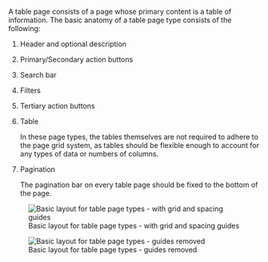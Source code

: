 A table page consists of a page whose primary content is a table of information. 
The basic anatomy of a table page type consists of the following:

1. Header and optional description

1. Primary/Secondary action buttons

1. Search bar

1. Filters

1. Tertiary action buttons

1. Table

   In these page types, the tables themselves are not required to adhere to the page grid system, as tables should be flexible enough to account for any types of data or numbers of columns.

1. Pagination 

   The pagination bar on every table page should be fixed to the bottom of the page. 

<figure>
  <img alt="Basic layout for table page types - with grid and spacing guides" src="/design-patterns/pages/images/image7.jpg" />
  <figcaption>Basic layout for table page types - with grid and spacing guides</figcaption>
</figure>

<figure>
  <img alt="Basic layout for table page types - guides removed" src="/design-patterns/pages/images/image5.jpg" />
  <figcaption>Basic layout for table page types - guides removed</figcaption>
</figure>
